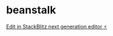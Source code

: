 # beanstalk

[Edit in StackBlitz next generation editor ⚡️](https://stackblitz.com/~/github.com/huydqdev/beanstalk)